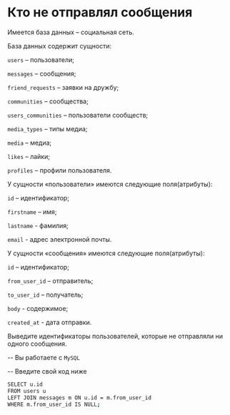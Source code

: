 # Кто не отправлял сообщения

Имеется база данных – социальная сеть.

База данных содержит сущности:

`users` – пользователи;

`messages` – сообщения;

`friend_requests` – заявки на дружбу;

`communities` – сообщества;

`users_communities` – пользователи сообществ;

`media_types` – типы медиа;

`media` – медиа;

`likes` – лайки;

`profiles` – профили пользователя.

У сущности «пользователи» имеются следующие поля(атрибуты):

`id` – идентификатор;

`firstname` – имя;

`lastname` - фамилия;

`email` - адрес электронной почты.

У сущности «сообщения» имеются следующие поля(атрибуты):

`id` – идентификатор;

`from_user_id` – отправитель;

`to_user_id` – получатель;

`body` - содержимое;

`created_at` - дата отправки.

Выведите идентификаторы пользователей, которые не отправляли ни одного сообщения.


-- Вы работаете с `MySQL`

-- Введите свой код ниже
```sh
SELECT u.id
FROM users u
LEFT JOIN messages m ON u.id = m.from_user_id
WHERE m.from_user_id IS NULL;
```